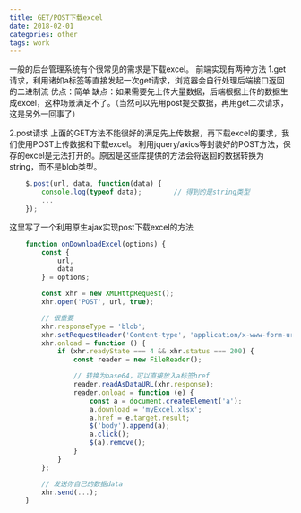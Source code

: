 ```yaml
---
title: GET/POST下载excel
date: 2018-02-01
categories: other
tags: work
---
```


一般的后台管理系统有个很常见的需求是下载excel。
前端实现有两种方法
1.get请求，利用诸如a标签等直接发起一次get请求，浏览器会自行处理后端接口返回的二进制流
优点：简单
缺点：如果需要先上传大量数据，后端根据上传的数据生成excel，这种场景满足不了。（当然可以先用post提交数据，再用get二次请求，这是另外一回事了）

2.post请求
上面的GET方法不能很好的满足先上传数据，再下载excel的要求，我们使用POST上传数据和下载excel。
利用jquery/axios等封装好的POST方法，保存的excel是无法打开的。原因是这些库提供的方法会将返回的数据转换为string，而不是blob类型。

```javascript
    $.post(url, data, function(data) {
        console.log(typeof data);        // 得到的是string类型
        ...
    });
```

这里写了一个利用原生ajax实现post下载excel的方法
```javascript
    function onDownloadExcel(options) {
        const {
            url,
            data
        } = options;

        const xhr = new XMLHttpRequest();
        xhr.open('POST', url, true);

        // 很重要
        xhr.responseType = 'blob';
        xhr.setRequestHeader('Content-type', 'application/x-www-form-urlencoded');
        xhr.onload = function () {
            if (xhr.readyState === 4 && xhr.status === 200) {
                const reader = new FileReader();

                // 转换为base64，可以直接放入a标签href
                reader.readAsDataURL(xhr.response);
                reader.onload = function (e) {
                    const a = document.createElement('a');
                    a.download = 'myExcel.xlsx';
                    a.href = e.target.result;
                    $('body').append(a);
                    a.click();
                    $(a).remove();
                }
            }
        };

        // 发送你自己的数据data
        xhr.send(...);
    }

```